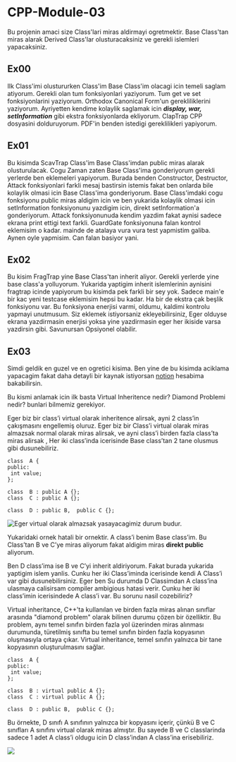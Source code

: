 ﻿# CPP-Module-03

Bu projenin amaci size Class'lari miras aldirmayi ogretmektir. Base Class'tan miras alarak Derived Class'lar olusturacaksiniz ve gerekli islemleri yapacaksiniz.

## **Ex00**

Ilk Class'imi olustururken Class'im Base Class'im olacagi icin temeli saglam atiyorum. Gerekli olan tum fonksiyonlari yaziyorum. Tum get ve set fonksiyonlarini yaziyorum. Orthodox Canonical Form'un gerekliliklerini yaziyorum. Ayriyetten kendime kolaylik saglamak icin ***display, war, setInformation***  gibi ekstra fonksiyonlarda ekliyorum. ClapTrap CPP dosyasini dolduruyorum. PDF'in benden istedigi gereklilikleri yapiyorum.


## **Ex01**

Bu kisimda ScavTrap Class'im Base Class'imdan public miras alarak olusturulacak. Cogu Zaman zaten Base Class'ima gonderiyorum gerekli yerlerde ben eklemeleri yapiyorum. Burada benden Constructor, Destructor, Attack fonksiyonlari farkli mesaj bastirsin istemis fakat ben onlarda bile kolaylik olmasi icin Base Class'ima gonderiyorum. Base Class'imdaki cogu fonksiyonu public miras aldigim icin ve ben yukarida kolaylik olmasi icin setInformation fonksiyonunu yazdigim icin, direkt setInformation'a gonderiyorum. Attack fonksiyonunuda kendim yazdim fakat aynisi sadece ekrana print ettigi text farkli. GuardGate fonksiyonuna falan kontrol eklemisim o kadar. mainde de atalaya vura vura test yapmistim galiba. Aynen oyle yapmisim. Can falan basiyor yani.

## Ex02

Bu kisim FragTrap yine Base Class'tan inherit aliyor. Gerekli yerlerde yine base class'a yolluyorum. Yukarida yaptigim inherit islemlerinin aynisini fragtrap icinde yapiyorum bu kisimda pek farkli bir sey yok. Sadece main'e bir kac yeni testcase eklemisim hepsi bu kadar. Ha bir de ekstra çak beşlik fonksiyonu var. Bu fonksiyona enerjisi varmi, oldumu, kaldimi kontrolu yapmayi unutmusum. Siz eklemek istiyorsaniz ekleyebilirsiniz, Eger olduyse ekrana yazdirmasin enerjisi yoksa yine yazdirmasin eger her ikiside varsa yazdirsin gibi. Savunursan Opsiyonel olabilir.

## Ex03

Simdi geldik en guzel ve en ogretici kisima. Ben yine de bu kisimda aciklama yapacagim fakat daha detayli bir kaynak istiyorsan [notion](https://alike-dirigible-d37.notion.site/CPP-Notlarim-86e5660b50d740b5bd6b8803c8ae99f0?pvs=4) hesabima bakabilirsin. 

Bu kismi anlamak icin ilk basta Virtual Inheritence nedir? Diamond Problemi nedir? bunlari bilmemiz gerekiyor.

Eger biz bir class’i virtual olarak inheritence alirsak, ayni 2 class’in çakışmasını engellemiş oluruz. Eger biz bir Class’i virtual olarak miras almazsak normal olarak miras alirsak, ve ayni class’i birden fazla class’ta miras alirsak , Her iki class’inda icerisinde Base class’tan 2 tane olusmus gibi dusunebiliriz.

```
class  A {
public:
 int value;
};

class  B : public A {};
class  C : public A {};
  
class  D : public B,  public C {};
```

![Eger virtual olarak almazsak yasayacagimiz durum budur.](https://miro.medium.com/v2/resize:fit:498/1*vFlGOtFoP3aU-fWNUqg2qQ.jpeg)

Yukaridaki ornek hatali bir ornektir. A class’i benim Base class’im. 
Bu Class’tan B ve C’ye miras aliyorum fakat aldigim miras **direkt public** aliyorum.

Ben D class’ima ise B ve C’yi inherit aldiriyorum. Fakat burada yukarida yaptigim islem yanlis. Cunku her iki Class’iminda icerisinde kendi A Class’i var gibi dusunebilirsiniz. 
Eger ben Su durumda D Classimdan A class’ina ulasmaya calisirsam compiler ambigious hatasi verir. Cunku her iki class’imin icerisindede A class’i var. Bu sorunu nasil cozebiliriz?

Virtual inheritance, C++'ta kullanılan ve birden fazla miras alınan sınıflar arasında "diamond problem" olarak bilinen durumu çözen bir özelliktir. Bu problem, aynı temel sınıfın birden fazla yol üzerinden miras alınması durumunda, türetilmiş sınıfta bu temel sınıfın birden fazla kopyasının oluşmasıyla ortaya çıkar. Virtual inheritance, temel sınıfın yalnızca bir tane kopyasının oluşturulmasını sağlar.

```
class  A {
public:
 int value;
};

class  B : virtual public A {};
class  C : virtual public A {};
  
class  D : public B,  public C {};
```
Bu örnekte, D sınıfı A sınıfının yalnızca bir kopyasını içerir, çünkü B ve C sınıfları A sınıfını virtual olarak miras almıştır. Bu sayede B ve C classlarinda sadece 1 adet A class’i oldugu icin D class’indan A class’ina erisebiliriz.

![](https://i.hizliresim.com/2kfli0x.png)
